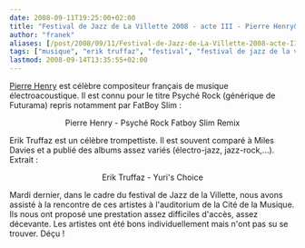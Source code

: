 ```yaml
---
date: 2008-09-11T19:25:00+02:00
title: "Festival de Jazz de La Villette 2008 - acte III - Pierre Henry&Erik Truffaz"
author: "franek"
aliases: [/post/2008/09/11/Festival-de-Jazz-de-La-Villette-2008-acte-III]
tags: ["musique", "erik truffaz", "festival", "festival de jazz de la villette", "jazz", "pierre henry"]
lastmod: 2008-09-14T13:35:55+02:00
---
```

[Pierre Henry](http://fr.wikipedia.org/wiki/Pierre_Henry) est célèbre compositeur français de musique électroacoustique. Il est connu pour le titre Psyché Rock (générique de Futurama) repris notamment par FatBoy Slim :

<div class="external-media" style="margin: 1em auto; text-align: center;"><object data="http://www.youtube.com/v/RilGl-lF7zw&hl=fr&fs=1" height="350" type="application/x-shockwave-flash" width="425"> <param name="movie" value="http://www.youtube.com/v/RilGl-lF7zw&hl=fr&fs=1"></param> <param name="wmode" value="transparent"></param></object>  
Pierre Henry - Psyché Rock Fatboy Slim Remix </div>Erik Truffaz est un célèbre trompettiste. Il est souvent comparé à Miles Davies et a publié des albums assez variés (électro-jazz, jazz-rock,...). Extrait :

<div class="external-media" style="margin: 1em auto; text-align: center;"><object data="http://www.youtube.com/v/70HM6V1wx8g&hl=fr&fs=1" height="350" type="application/x-shockwave-flash" width="425"> <param name="movie" value="http://www.youtube.com/v/70HM6V1wx8g&hl=fr&fs=1"></param> <param name="wmode" value="transparent"></param></object>  
Erik Truffaz - Yuri's Choice </div>Mardi dernier, dans le cadre du festival de Jazz de la Villette, nous avons assisté à la rencontre de ces artistes à l'auditorium de la Cité de la Musique. Ils nous ont proposé une prestation assez difficiles d'accès, assez décevante. Les artistes ont été bons individuellement mais n'ont pas su se trouver. Déçu !
